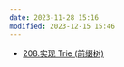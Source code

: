 ```yaml
---
date: 2023-11-28 15:16
modified: 2023-12-15 15:46
---
```

- [208.实现 Trie (前缀树)](https://leetcode.cn/problems/implement-trie-prefix-tree/)
